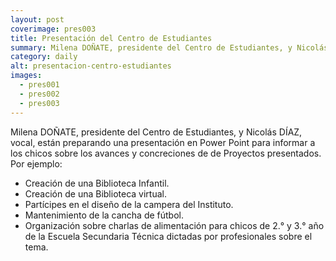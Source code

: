 ```yaml
---
layout: post
coverimage: pres003
title: Presentación del Centro de Estudiantes
summary: Milena DOÑATE, presidente del Centro de Estudiantes, y Nicolás DÍAZ, vocal, están preparando una presentación en Power Point para informar a los chicos sobre los avances y concreciones de de Proyectos presentados
category: daily
alt: presentacion-centro-estudiantes
images:
  - pres001
  - pres002
  - pres003
---
```


Milena DOÑATE, presidente del Centro de Estudiantes, y Nicolás DÍAZ, vocal, están preparando una presentación en Power Point para informar a los chicos sobre los avances y concreciones de de Proyectos presentados. Por ejemplo:
* Creación de una Biblioteca Infantil.
* Creación de una Biblioteca virtual.
* Partícipes en el diseño de la campera del Instituto.
* Mantenimiento de la cancha de fútbol.
* Organización sobre charlas de alimentación para chicos de 2.° y 3.° año de la Escuela Secundaria Técnica dictadas por profesionales sobre el tema.
